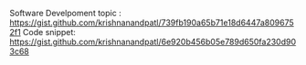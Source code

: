 Software Develpoment topic : https://gist.github.com/krishnanandpatl/739fb190a65b71e18d6447a8096752f1
Code snippet: https://gist.github.com/krishnanandpatl/6e920b456b05e789d650fa230d903c68 